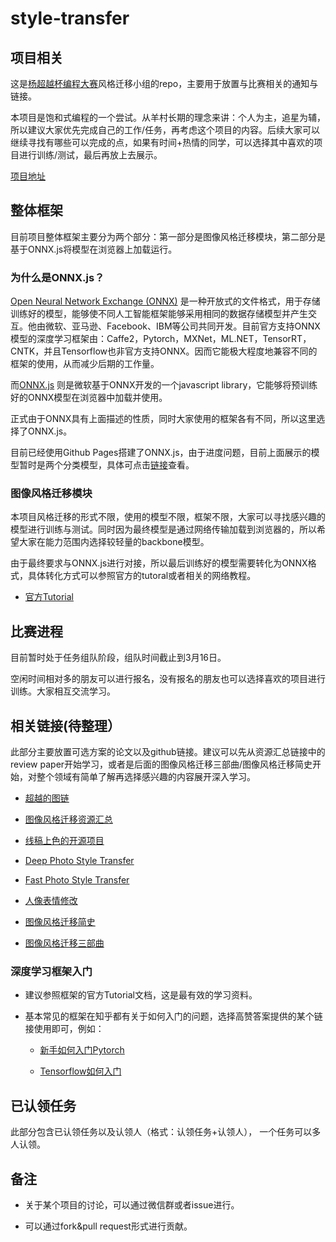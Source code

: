 # style-transfer

## 项目相关

这是[杨超越杯编程大赛](https://github.com/ccyyycy/ycy)风格迁移小组的repo，主要用于放置与比赛相关的通知与链接。

本项目是饱和式编程的一个尝试。从羊村长期的理念来讲：个人为主，追星为辅，所以建议大家优先完成自己的工作/任务，再考虑这个项目的内容。后续大家可以继续寻找有哪些可以完成的点，如果有时间+热情的同学，可以选择其中喜欢的项目进行训练/测试，最后再放上去展示。

[项目地址](https://ycy-cup-style-transfer.github.io)



## 整体框架

目前项目整体框架主要分为两个部分：第一部分是图像风格迁移模块，第二部分是基于ONNX.js将模型在浏览器上加载运行。

### 为什么是ONNX.js？

[Open Neural Network Exchange (ONNX)](https://onnx.ai) 是一种开放式的文件格式，用于存储训练好的模型，能够使不同人工智能框架能够采用相同的数据存储模型并产生交互。他由微软、亚马逊、Facebook、IBM等公司共同开发。目前官方支持ONNX模型的深度学习框架由：Caffe2，Pytorch，MXNet，ML.NET，TensorRT，CNTK，并且Tensorflow也非官方支持ONNX。因而它能极大程度地兼容不同的框架的使用，从而减少后期的工作量。

而[ONNX.js](https://github.com/Microsoft/onnxjs) 则是微软基于ONNX开发的一个javascript library，它能够将预训练好的ONNX模型在浏览器中加载并使用。

正式由于ONNX具有上面描述的性质，同时大家使用的框架各有不同，所以这里选择了ONNX.js。

目前已经使用Github Pages搭建了ONNX.js，由于进度问题，目前上面展示的模型暂时是两个分类模型，具体可点击[链接](https://ycy-cup-style-transfer.github.io)查看。



### 图像风格迁移模块

本项目风格迁移的形式不限，使用的模型不限，框架不限，大家可以寻找感兴趣的模型进行训练与测试。同时因为最终模型是通过网络传输加载到浏览器的，所以希望大家在能力范围内选择较轻量的backbone模型。

由于最终要求与ONNX.js进行对接，所以最后训练好的模型需要转化为ONNX格式，具体转化方式可以参照官方的tutoral或者相关的网络教程。

- [官方Tutorial](https://github.com/onnx/tutorials)



## 比赛进程

目前暂时处于任务组队阶段，组队时间截止到3月16日。

空闲时间相对多的朋友可以进行报名，没有报名的朋友也可以选择喜欢的项目进行训练。大家相互交流学习。



## 相关链接(待整理）

此部分主要放置可选方案的论文以及github链接。建议可以先从资源汇总链接中的review paper开始学习，或者是后面的图像风格迁移三部曲/图像风格迁移简史开始，对整个领域有简单了解再选择感兴趣的内容展开深入学习。

- [超越的图链](https://github.com/ccyyycy/ycy/blob/master/超越图链)

- [图像风格迁移资源汇总](https://github.com/ycjing/Neural-Style-Transfer-Papers)
- [线稿上色的开源项目]( https://style2paints.github.io/README_zh)
- [Deep Photo Style Transfer](https://github.com/luanfujun/deep-photo-styletransfer)
- [Fast Photo Style Transfer](https://github.com/NVIDIA/FastPhotoStyle)
- [人像表情修改](https://zhuanlan.zhihu.com/p/40803572)
- [图像风格迁移简史](https://zhuanlan.zhihu.com/p/26746283)
- [图像风格迁移三部曲](https://zhuanlan.zhihu.com/p/36238178)



### 深度学习框架入门

- 建议参照框架的官方Tutorial文档，这是最有效的学习资料。

- 基本常见的框架在知乎都有关于如何入门的问题，选择高赞答案提供的某个链接使用即可，例如：

  - [新手如何入门Pytorch](https://www.zhihu.com/question/55720139)

  - [Tensorflow如何入门](https://www.zhihu.com/question/49909565)

    



## 已认领任务

此部分包含已认领任务以及认领人（格式：认领任务+认领人）， 一个任务可以多人认领。



## 备注

- 关于某个项目的讨论，可以通过微信群或者issue进行。

- 可以通过fork&pull request形式进行贡献。

  



